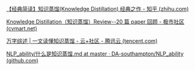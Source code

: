 [【经典简读】知识蒸馏(Knowledge Distillation) 经典之作 - 知乎 (zhihu.com)](https://zhuanlan.zhihu.com/p/102038521)

[Knowledge Distillation（知识蒸馏）Review--20 篇 paper 回顾 - 极市社区 (cvmart.net)](https://bbs.cvmart.net/articles/4100)

[万字综述 | 一文读懂知识蒸馏 - 云+社区 - 腾讯云 (tencent.com)](https://cloud.tencent.com/developer/article/1763873)

[NLP_ability/什么是知识蒸馏.md at master · DA-southampton/NLP_ability (github.com)](https://github.com/DA-southampton/NLP_ability/blob/master/深度学习自然语言处理/模型蒸馏/什么是知识蒸馏.md)